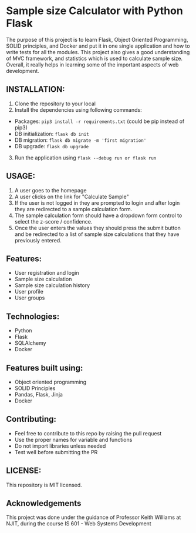 # Sample size Calculator with Python Flask
The purpose of this project is to learn Flask, Object Oriented Programming, SOLID principles, and Docker and put it in one single application and how to write tests for all the modules. This project also gives a good understanding of MVC framework, and statistics which is used to calculate sample size. Overall, it really helps in learning some of the important aspects of web development.


## INSTALLATION:

1. Clone the repository to your local
2. Install the dependencies using following commands:
- Packages: `pip3 install -r requirements.txt` (could be pip instead of pip3)
- DB initialization: `flask db init`
- DB migration: `flask db migrate -m 'first migration'`
- DB upgrade: `flask db upgrade`
3. Run the application using `flask --debug run or flask run`

## USAGE:
1. A user goes to the homepage
2. A user clicks on the link for "Calculate Sample"
3. If the user is not logged in they are prompted to login and after login they are redirected to a sample calculation form.
4. The sample calculation form should have a dropdown form control to select the z-score / confidence.
5. Once the user enters the values they should press the submit button and be redirected to a list of sample size calculations that they have previously entered.


## Features:
- User registration and login
- Sample size calculation
- Sample size calculation history
- User profile
- User groups

## Technologies:
- Python
- Flask
- SQLAlchemy
- Docker

## Features built using:
- Object oriented programming
- SOLID Principles
- Pandas, Flask, Jinja 
- Docker

## Contributing:
- Feel free to contribute to this repo by raising the pull request
- Use the proper names for variable and functions
- Do not import libraries unless needed
- Test well before submitting the PR

## LICENSE:
This repository is MIT licensed.

## Acknowledgements
This project was done under the guidance of Professor Keith Williams at NJIT, during the course IS 601 - Web Systems Development
